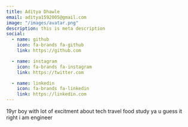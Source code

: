 ```yaml
---
title: Aditya Dhawle
email: aditya1592005@gmail.com
image: "/images/avatar.png"
description: this is meta description
social:
  - name: github
    icon: fa-brands fa-github
    link: https://github.com

  - name: instagram
    icon: fa-brands fa-instagram
    link: https://twitter.com

  - name: linkedin
    icon: fa-brands fa-linkedin
    link: https://linkedin.com
---
```


19yr boy with lot of excitment about tech travel food study ya u guess it right i am engineer
